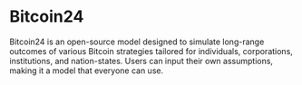 # Bitcoin24
Bitcoin24 is an open-source model designed to simulate long-range outcomes of various Bitcoin strategies tailored for individuals, corporations, institutions, and nation-states. Users can input their own assumptions, making it a model that everyone can use.
